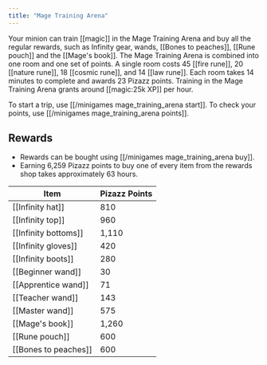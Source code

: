 ```yaml
---
title: "Mage Training Arena"
---
```


Your minion can train [[magic]] in the Mage Training Arena and buy all the regular rewards, such as Infinity gear, wands, [[Bones to peaches]], [[Rune pouch]] and the [[Mage's book]]. The Mage Training Arena is combined into one room and one set of points. A single room costs 45 [[fire rune]], 20 [[nature rune]], 18 [[cosmic rune]], and 14 [[law rune]]. Each room takes 14 minutes to complete and awards 23 Pizazz points. Training in the Mage Training Arena grants around [[magic:25k XP]] per hour.

To start a trip, use [[/minigames mage_training_arena start]]. To check your points, use [[/minigames mage_training_arena points]].

## Rewards

- Rewards can be bought using [[/minigames mage_training_arena buy]].
- Earning 6,259 Pizazz points to buy one of every item from the rewards shop takes approximately 63 hours.

| **Item**             | **Pizazz Points** |
| -------------------- | ----------------- |
| [[Infinity hat]]     | 810               |
| [[Infinity top]]     | 960               |
| [[Infinity bottoms]] | 1,110             |
| [[Infinity gloves]]  | 420               |
| [[Infinity boots]]   | 280               |
| [[Beginner wand]]    | 30                |
| [[Apprentice wand]]  | 71                |
| [[Teacher wand]]     | 143               |
| [[Master wand]]      | 575               |
| [[Mage's book]]      | 1,260             |
| [[Rune pouch]]       | 600               |
| [[Bones to peaches]] | 600               |


